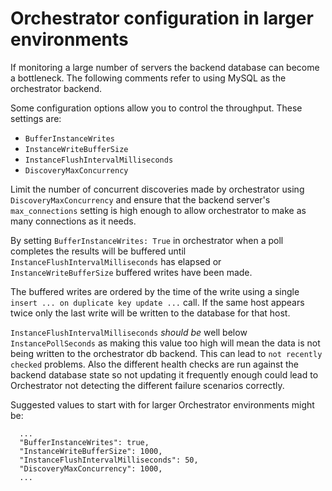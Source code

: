 # Orchestrator configuration in larger environments

If monitoring a large number of servers the backend database can become a bottleneck.   The following comments refer to using MySQL as the orchestrator backend.

Some configuration options allow you to control the throughput.  These settings are:
- `BufferInstanceWrites`
- `InstanceWriteBufferSize`
- `InstanceFlushIntervalMilliseconds`
- `DiscoveryMaxConcurrency`

Limit the number of concurrent discoveries made by orchestrator using `DiscoveryMaxConcurrency` and ensure that the backend server's `max_connections` setting is high enough to allow orchestrator to make as many connections as it needs.

By setting `BufferInstanceWrites: True` in orchestrator when a poll completes the results will be buffered until `InstanceFlushIntervalMilliseconds` has elapsed or `InstanceWriteBufferSize` buffered writes have been made.

The buffered writes are ordered by the time of the write using a single `insert ... on duplicate key update ...` call.  If the same host appears twice only the last write will be written to the database for that host.

`InstanceFlushIntervalMilliseconds` *should be* well below `InstancePollSeconds` as making this value too high will mean the data is not being written to the orchestrator db backend.  This can lead to `not recently checked` problems.  Also the different health checks are run against the backend database state so not updating it frequently enough could lead to Orchestrator not detecting the different failure scenarios correctly.

Suggested values to start with for larger Orchestrator environments might be:
```
  ...
  "BufferInstanceWrites": true,
  "InstanceWriteBufferSize": 1000, 
  "InstanceFlushIntervalMilliseconds": 50,
  "DiscoveryMaxConcurrency": 1000,
  ...
```

